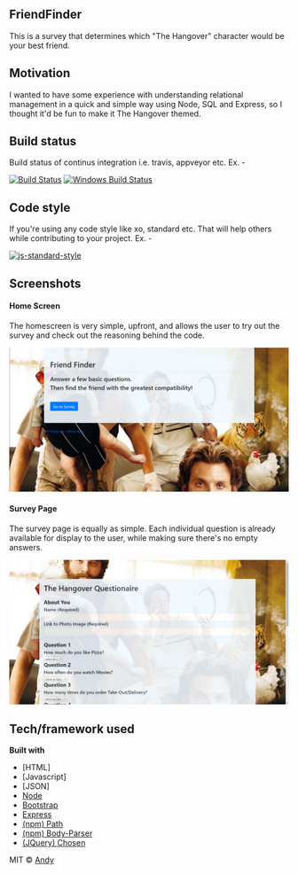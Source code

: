 ## FriendFinder
This is a survey that determines which "The Hangover" character would be your best friend.

## Motivation
I wanted to have some experience with understanding relational management in a quick and simple way using Node, SQL and Express, so I thought it'd be fun to make it The Hangover themed.

## Build status
Build status of continus integration i.e. travis, appveyor etc. Ex. - 

[![Build Status](https://travis-ci.org/akashnimare/foco.svg?branch=master)](https://travis-ci.org/akashnimare/foco)
[![Windows Build Status](https://ci.appveyor.com/api/projects/status/github/akashnimare/foco?branch=master&svg=true)](https://ci.appveyor.com/project/akashnimare/foco/branch/master)

## Code style
If you're using any code style like xo, standard etc. That will help others while contributing to your project. Ex. -

[![js-standard-style](https://img.shields.io/badge/code%20style-standard-brightgreen.svg?style=flat)](https://github.com/feross/standard)
 
## Screenshots
#### Home Screen

The homescreen is very simple, upfront, and allows the user to try out the survey and check out the reasoning behind the code.

![sampleHome](/assets/images/Home.png)

#### Survey Page

The survey page is equally as simple. Each individual question is already available for display to the user, while making sure there's no empty answers.

![sampleSurvey](/assets/images/Survey.png)

## Tech/framework used
<b>Built with</b>
- [HTML]
- [Javascript]
- [JSON]
- [Node](https://nodejs.org)
- [Bootstrap](https://getbootstrap.com)
- [Express](https://expressjs.com)
- [(npm) Path](https://www.npmjs.com/package/path)
- [(npm) Body-Parser](https://www.npmjs.com/package/body-parser)
- [(JQuery) Chosen](http://harvesthq.github.io/chosen)

MIT © [Andy](http://github.com/aznchronos)
